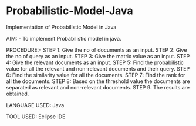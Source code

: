 # Probabilistic-Model-Java
Implementation of Probabilistic Model in Java

AIM: -
	To implement Probabilistic model in java.
  
PROCEDURE:-
STEP 1: Give the no of documents as an input.
STEP 2: Give the no of query as an input.
STEP 3: Give the matrix value as an input.
STEP 4: Give the relevant documents as an input.
STEP 5: Find the probabilistic value for all the relevant and non-relevant documents and their query.
STEP 6: Find the similarity value for all the documents.
STEP 7: Find the rank for all the documents.
STEP 8: Based on the threshold value the documents are separated as relevant and non-relevant documents.
STEP 9: The results are obtained.

LANGUAGE USED: Java

TOOL USED: Eclipse IDE

